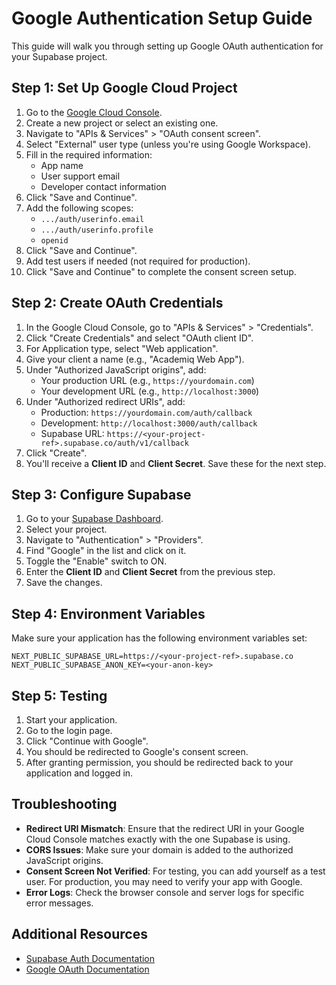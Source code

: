 # Google Authentication Setup Guide

This guide will walk you through setting up Google OAuth authentication for your Supabase project.

## Step 1: Set Up Google Cloud Project

1. Go to the [Google Cloud Console](https://console.cloud.google.com/).
2. Create a new project or select an existing one.
3. Navigate to "APIs & Services" > "OAuth consent screen".
4. Select "External" user type (unless you're using Google Workspace).
5. Fill in the required information:
   - App name
   - User support email
   - Developer contact information
6. Click "Save and Continue".
7. Add the following scopes:
   - `.../auth/userinfo.email`
   - `.../auth/userinfo.profile`
   - `openid`
8. Click "Save and Continue".
9. Add test users if needed (not required for production).
10. Click "Save and Continue" to complete the consent screen setup.

## Step 2: Create OAuth Credentials

1. In the Google Cloud Console, go to "APIs & Services" > "Credentials".
2. Click "Create Credentials" and select "OAuth client ID".
3. For Application type, select "Web application".
4. Give your client a name (e.g., "Academiq Web App").
5. Under "Authorized JavaScript origins", add:
   - Your production URL (e.g., `https://yourdomain.com`)
   - Your development URL (e.g., `http://localhost:3000`)
6. Under "Authorized redirect URIs", add:
   - Production: `https://yourdomain.com/auth/callback`
   - Development: `http://localhost:3000/auth/callback`
   - Supabase URL: `https://<your-project-ref>.supabase.co/auth/v1/callback`
7. Click "Create".
8. You'll receive a **Client ID** and **Client Secret**. Save these for the next step.

## Step 3: Configure Supabase

1. Go to your [Supabase Dashboard](https://app.supabase.io/).
2. Select your project.
3. Navigate to "Authentication" > "Providers".
4. Find "Google" in the list and click on it.
5. Toggle the "Enable" switch to ON.
6. Enter the **Client ID** and **Client Secret** from the previous step.
7. Save the changes.

## Step 4: Environment Variables

Make sure your application has the following environment variables set:

```
NEXT_PUBLIC_SUPABASE_URL=https://<your-project-ref>.supabase.co
NEXT_PUBLIC_SUPABASE_ANON_KEY=<your-anon-key>
```

## Step 5: Testing

1. Start your application.
2. Go to the login page.
3. Click "Continue with Google".
4. You should be redirected to Google's consent screen.
5. After granting permission, you should be redirected back to your application and logged in.

## Troubleshooting

- **Redirect URI Mismatch**: Ensure that the redirect URI in your Google Cloud Console matches exactly with the one Supabase is using.
- **CORS Issues**: Make sure your domain is added to the authorized JavaScript origins.
- **Consent Screen Not Verified**: For testing, you can add yourself as a test user. For production, you may need to verify your app with Google.
- **Error Logs**: Check the browser console and server logs for specific error messages.

## Additional Resources

- [Supabase Auth Documentation](https://supabase.com/docs/guides/auth)
- [Google OAuth Documentation](https://developers.google.com/identity/protocols/oauth2) 